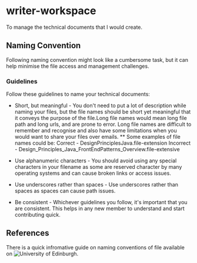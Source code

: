 # writer-workspace
To manage the technical documents that I would create.

## Naming Convention
Following naming convention might look like a cumbersome task, but it can help minimise the file access and management challenges.

### Guidelines
Follow these guidelines to name your technical documents:
* Short, but meaningful - You don't need to put a lot of description while naming your files, but the file names should be short yet meaningful that it conveys the purpose of the file.Long file names would mean long file path and long urls, and are prone to error. Long file names are difficult to remember and recognise and also have some limitations when you would want to share your files over emails.
** Some examples of file names could be:
    Correct - DesignPrinciplesJava.file-extension
    Incorrect - Design_Principles_Java_FrontEndPatterns_Overview.file-extensive

* Use alphanumeric characters - You should avoid using any special characters in your filename as some are reserved character by many operating systems and can cause broken links or access issues.

* Use underscores rather than spaces - Use underscores rather than spaces as spaces can cause path issues.

* Be consistent - Whichever guidelines you follow, it's important that you are consistent. This helps in any new member to understand and start contributing quick.

## References
There is a quick infromative guide on naming conventions of file available on ![University of Edinburgh](https://www.ed.ac.uk/records-management/guidance/records/practical-guidance/naming-conventions).
